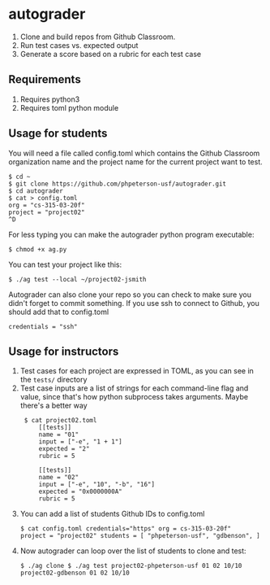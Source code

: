 # autograder
1. Clone and build repos from Github Classroom. 
2. Run test cases vs. expected output
3. Generate a score based on a rubric for each test case

## Requirements
1. Requires python3
1. Requires toml python module

## Usage for students
You will need a file called config.toml which contains the Github Classroom organization
name and the project name for the current project want to test. 
<pre><code>$ cd ~
$ git clone https://github.com/phpeterson-usf/autograder.git
$ cd autograder
$ cat > config.toml
org = "cs-315-03-20f"
project = "project02"
^D
</code></pre>
For less typing you can make the autograder python program executable:
<pre><code>$ chmod +x ag.py
</code></pre>
You can test your project like this:
<pre><code>$ ./ag test --local ~/project02-jsmith
</code></pre>
Autograder can also clone your repo so you can check to make sure you didn't forget to
commit something. If you use ssh to connect to Github, you should add that to config.toml
<pre><code>credentials = "ssh"
</code></pre>
## Usage for instructors
1. Test cases for each project are expressed in TOML, as you can see in the `tests/` directory
1. Test case inputs are a list of strings for each command-line flag and value, since
that's how python subprocess takes arguments. Maybe there's a better way
	<pre><code> $ cat project02.toml
        [[tests]]
        name = "01"
        input = ["-e", "1 + 1"]
        expected = "2"
        rubric = 5
        
        [[tests]]
        name = "02"
        input = ["-e", "10", "-b", "16"]
        expected = "0x0000000A"
        rubric = 5</code></pre>
1. You can add a list of students Github IDs to config.toml 
        <pre><code>$ cat config.toml
        credentials="https"
        org = cs-315-03-20f"
        project = "project02"
        students = [
        "phpeterson-usf",
        "gdbenson",
        ]
        </code></pre>
1. Now autograder can loop over the list of students to clone and test:
        <pre><code>$ ./ag clone
        $ ./ag test
        project02-phpeterson-usf 01 02 10/10
        project02-gdbenson       01 02 10/10
        </code></pre>
